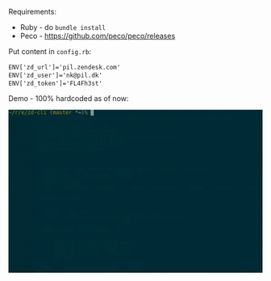 Requirements:

* Ruby - do `bundle install`
* Peco - https://github.com/peco/peco/releases

Put content in `config.rb`:

    ENV['zd_url']='pil.zendesk.com'
    ENV['zd_user']='nk@pil.dk'
    ENV['zd_token']='FL4Fh3st'

Demo - 100% hardcoded as of now:

![demo](images/zd-cli-demo.gif)